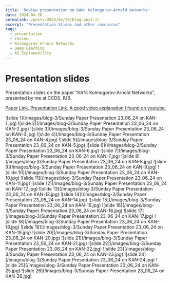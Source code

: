 ```yaml
---
title: 'Review presentation on KAN: Kolmogorov-Arnold Networks'
date: 2024-04-20
permalink: /posts/2024/04/20/blog-post-2/
excerpt: "Presentation Slides and other resources"
tags:
  - presentation
  - review
  - Kolmogorov-Arnold Networks
  - Deep Learning
  - AI Explanability
---
```


Presentation slides
======
Presentation slides on the paper "KAN: Kolmogorov-Arnold Networks", presented by me at CCDS, IUB.

[Paper Link. ](https://arxiv.org/abs/2404.19756)
[Presentation Link. ](https://docs.google.com/presentation/d/1PVUIx458K4ZksluZ9U6iSCjUz1SeK4rU03w9r1ORaeM/edit?usp=sharing)
[A good video explanation I found on youtube.](https://www.youtube.com/watch?v=7zpz_AlFW2w&list=LL&index=44)

![slide 1](/images/blog-3/Sunday Paper Presentation 23_06_24 on KAN-1.jpg)
![slide 2](/images/blog-3/Sunday Paper Presentation 23_06_24 on KAN-2.jpg)
![slide 3](/images/blog-3/Sunday Paper Presentation 23_06_24 on KAN-3.jpg)
![slide 4](/images/blog-3/Sunday Paper Presentation 23_06_24 on KAN-4.jpg)
![slide 5](/images/blog-3/Sunday Paper Presentation 23_06_24 on KAN-5.jpg)
![slide 6](/images/blog-3/Sunday Paper Presentation 23_06_24 on KAN-6.jpg)
![slide 7](/images/blog-3/Sunday Paper Presentation 23_06_24 on KAN-7.jpg)
![slide 8](/images/blog-3/Sunday Paper Presentation 23_06_24 on KAN-8.jpg)
![slide 9](/images/blog-3/Sunday Paper Presentation 23_06_24 on KAN-9.jpg)
![slide 10](/images/blog-3/Sunday Paper Presentation 23_06_24 on KAN-10.jpg)
![slide 11](/images/blog-3/Sunday Paper Presentation 23_06_24 on KAN-11.jpg)
![slide 12](/images/blog-3/Sunday Paper Presentation 23_06_24 on KAN-12.jpg)
![slide 13](/images/blog-3/Sunday Paper Presentation 23_06_24 on KAN-13.jpg)
![slide 14](/images/blog-3/Sunday Paper Presentation 23_06_24 on KAN-14.jpg)
![slide 15](/images/blog-3/Sunday Paper Presentation 23_06_24 on KAN-15.jpg)
![slide 16](/images/blog-3/Sunday Paper Presentation 23_06_24 on KAN-16.jpg)
![slide 17](/images/blog-3/Sunday Paper Presentation 23_06_24 on KAN-17.jpg)
![slide 18](/images/blog-3/Sunday Paper Presentation 23_06_24 on KAN-18.jpg)
![slide 19](/images/blog-3/Sunday Paper Presentation 23_06_24 on KAN-19.jpg)
![slide 20](/images/blog-3/Sunday Paper Presentation 23_06_24 on KAN-20.jpg)
![slide 21](/images/blog-3/Sunday Paper Presentation 23_06_24 on KAN-21.jpg)
![slide 22](/images/blog-3/Sunday Paper Presentation 23_06_24 on KAN-22.jpg)
![slide 23](/images/blog-3/Sunday Paper Presentation 23_06_24 on KAN-23.jpg)
![slide 24](/images/blog-3/Sunday Paper Presentation 23_06_24 on KAN-24.jpg)
![slide 25](/images/blog-3/Sunday Paper Presentation 23_06_24 on KAN-25.jpg)
![slide 26](/images/blog-3/Sunday Paper Presentation 23_06_24 on KAN-26.jpg)